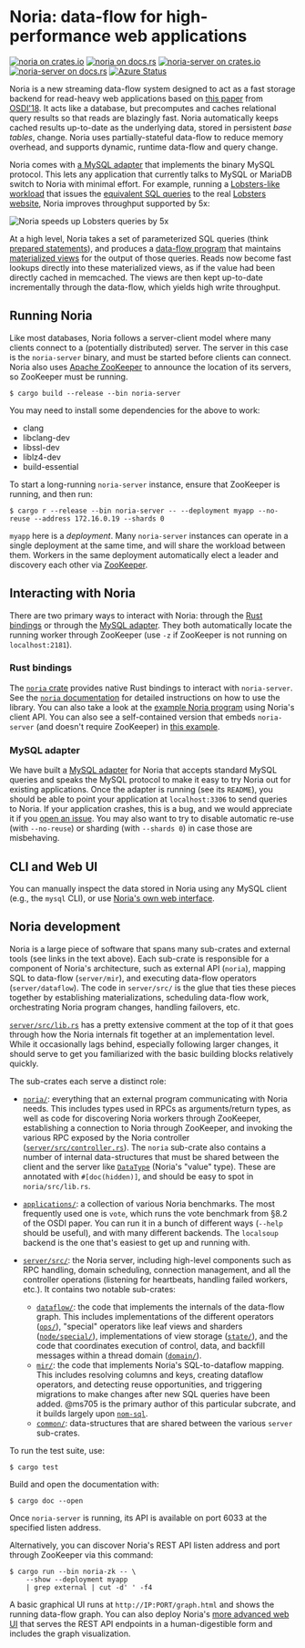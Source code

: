 # Noria: data-flow for high-performance web applications

[![noria on crates.io](https://img.shields.io/crates/v/noria.svg)](https://crates.io/crates/noria)
[![noria on docs.rs](https://docs.rs/noria/badge.svg)](https://jon.thesquareplanet.com/crates/noria/)
[![noria-server on crates.io](https://img.shields.io/crates/v/noria-server.svg)](https://crates.io/crates/noria-server)
[![noria-server on docs.rs](https://docs.rs/noria-server/badge.svg)](https://jon.thesquareplanet.com/crates/noria-server/)
[![Azure Status](https://dev.azure.com/mit-pdos/mit-pdos/_apis/build/status/noria?branchName=master)](https://dev.azure.com/mit-pdos/mit-pdos/_build/latest?definitionId=1&branchName=master)

Noria is a new streaming data-flow system designed to act as a fast
storage backend for read-heavy web applications based on [this
paper](https://jon.tsp.io/papers/osdi18-noria.pdf) from
[OSDI'18](https://www.usenix.org/conference/osdi18/presentation/gjengset).
It acts like a database, but precomputes and caches relational query
results so that reads are blazingly fast. Noria automatically keeps cached
results up-to-date as the underlying data, stored in persistent _base
tables_, change. Noria uses partially-stateful data-flow to reduce memory
overhead, and supports dynamic, runtime data-flow and query change.

Noria comes with [a MySQL
adapter](https://github.com/mit-pdos/noria-mysql) that implements the
binary MySQL protocol. This lets any application that currently talks to
MySQL or MariaDB switch to Noria with minimal effort. For example,
running a [Lobsters-like workload](https://github.com/jonhoo/trawler)
that issues the [equivalent SQL
queries](https://github.com/mit-pdos/noria/tree/master/applications/lobsters/src/endpoints/natural)
to the real [Lobsters website](https://lobste.rs), Noria improves
throughput supported by 5x:

![Noria speeds up Lobsters queries by 5x](https://people.csail.mit.edu/malte/projects/noria/lobsters-perf.svg)

At a high level, Noria takes a set of parameterized SQL queries (think
[prepared
statements](https://en.wikipedia.org/wiki/Prepared_statement)), and
produces a [data-flow
program](https://en.wikipedia.org/wiki/Stream_processing) that maintains
[materialized views](https://en.wikipedia.org/wiki/Materialized_view)
for the output of those queries. Reads now become fast lookups directly
into these materialized views, as if the value had been directly cached
in memcached. The views are then kept up-to-date incrementally through
the data-flow, which yields high write throughput.

## Running Noria

Like most databases, Noria follows a server-client model where many
clients connect to a (potentially distributed) server. The server in
this case is the `noria-server` binary, and must be started before
clients can connect. Noria also uses [Apache
ZooKeeper](https://zookeeper.apache.org/) to announce the location of
its servers, so ZooKeeper must be running.

```console
$ cargo build --release --bin noria-server
```

You may need to install some dependencies for the above to work:

 - clang
 - libclang-dev
 - libssl-dev
 - liblz4-dev
 - build-essential

To start a long-running `noria-server` instance, ensure that ZooKeeper
is running, and then run:

```console
$ cargo r --release --bin noria-server -- --deployment myapp --no-reuse --address 172.16.0.19 --shards 0
```

`myapp` here is a _deployment_. Many `noria-server` instances can
operate in a single deployment at the same time, and will share the
workload between them. Workers in the same deployment automatically
elect a leader and discovery each other via
[ZooKeeper](http://zookeeper.apache.org/).

## Interacting with Noria

There are two primary ways to interact with Noria: through the [Rust
bindings](https://crates.io/crates/noria) or through the [MySQL
adapter](https://github.com/mit-pdos/noria-mysql). They both
automatically locate the running worker through ZooKeeper (use `-z` if
ZooKeeper is not running on `localhost:2181`).

### Rust bindings

The [`noria` crate](https://crates.io/crates/noria) provides native Rust
bindings to interact with `noria-server`. See the [`noria`
documentation](https://jon.thesquareplanet.com/crates/noria/) for detailed
instructions on how to use the library. You can also take a look at the
[example Noria program](noria/examples/quickstart.rs) using Noria's
client API. You can also see a self-contained version that embeds
`noria-server` (and doesn't require ZooKeeper) in [this
example](server/examples/local-server.rs).

### MySQL adapter

We have built a [MySQL
adapter](https://github.com/mit-pdos/noria-mysql) for Noria that accepts
standard MySQL queries and speaks the MySQL protocol to make it easy to
try Noria out for existing applications. Once the adapter is running
(see its `README`), you should be able to point your application at
`localhost:3306` to send queries to Noria. If your application crashes,
this is a bug, and we would appreciate it if you [open an
issue](https://github.com/mit-pdos/noria/issues). You may also want to
try to disable automatic re-use (with `--no-reuse`) or sharding (with
`--shards 0`) in case those are misbehaving.

## CLI and Web UI

You can manually inspect the data stored in Noria using any MySQL client
(e.g., the `mysql` CLI), or use [Noria's own web
interface](https://github.com/mit-pdos/noria-ui).

## Noria development

Noria is a large piece of software that spans many sub-crates and
external tools (see links in the text above). Each sub-crate is
responsible for a component of Noria's architecture, such as external
API (`noria`), mapping SQL to data-flow (`server/mir`), and
executing data-flow operators (`server/dataflow`). The code in
`server/src/` is the glue that ties these pieces together by
establishing materializations, scheduling data-flow work, orchestrating
Noria program changes, handling failovers, etc.

[`server/src/lib.rs`](server/src/lib.rs) has a pretty extensive comment at
the top of it that goes through how the Noria internals fit together at
an implementation level. While it occasionally lags behind, especially
following larger changes, it should serve to get you familiarized with
the basic building blocks relatively quickly.

The sub-crates each serve a distinct role:

 - [`noria/`](noria/): everything that an external program communicating
   with Noria needs. This includes types used in RPCs as
   arguments/return types, as well as code for discovering Noria workers
   through ZooKeeper, establishing a connection to Noria through
   ZooKeeper, and invoking the various RPC exposed by the Noria
   controller ([`server/src/controller.rs`](server/src/controller/inner.rs)).
   The `noria` sub-crate also contains a number of internal
   data-structures that must be shared between the client and the
   server like [`DataType`](noria/src/data.rs) (Noria's "value"
   type). These are annotated with `#[doc(hidden)]`, and should be easy
   to spot in `noria/src/lib.rs`.
 - [`applications/`](applications/): a collection of various
   Noria benchmarks. The most frequently used one is `vote`, which runs
   the vote benchmark from §8.2 of the OSDI paper. You can run it in a
   bunch of different ways (`--help` should be useful), and with many
   different backends. The `localsoup` backend is the one that's easiest
   to get up and running with.
 - [`server/src/`](server/src/): the Noria server, including
   high-level components such as RPC handling, domain scheduling,
   connection management, and all the controller operations (listening
   for heartbeats, handling failed workers, etc.). It contains two
   notable sub-crates:

   - [`dataflow/`](server/dataflow/): the code that implements the
     internals of the data-flow graph. This includes implementations of
     the different operators ([`ops/`](server/dataflow/src/ops/)),
     "special" operators like leaf views and sharders
     ([`node/special/`](server/dataflow/src/node/special/)),
     implementations of view storage ([`state/`](server/dataflow/src/state/)),
     and the code that coordinates execution of control, data, and
     backfill messages within a thread domain
     ([`domain/`](server/dataflow/src/domain/)).
   - [`mir/`](server/mir/): the code that implements Noria's
     SQL-to-dataflow mapping. This includes resolving columns and keys,
     creating dataflow operators, and detecting reuse opportunities, and
     triggering migrations to make changes after new SQL queries have
     been added. @ms705 is the primary author of this particular
     subcrate, and it builds largely upon
     [`nom-sql`](https://docs.rs/nom-sql/).
   - [`common/`](server/common/): data-structures that are shared
     between the various `server` sub-crates.

To run the test suite, use:
```console
$ cargo test
```

Build and open the documentation with:
```console
$ cargo doc --open
```

Once `noria-server` is running, its API is available on port 6033 at the
specified listen address.

Alternatively, you can discover Noria's REST API listen address and port
through ZooKeeper via this command:

```console
$ cargo run --bin noria-zk -- \
    --show --deployment myapp
    | grep external | cut -d' ' -f4
```

A basic graphical UI runs at `http://IP:PORT/graph.html` and shows
the running data-flow graph. You can also deploy Noria's
[more advanced web UI](https://github.com/mit-pdos/noria-ui) that serves
the REST API endpoints in a human-digestible form and includes the
graph visualization.
